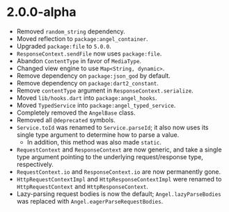 # 2.0.0-alpha
* Removed `random_string` dependency.
* Moved reflection to `package:angel_container`.
* Upgraded `package:file` to `5.0.0`.
* `ResponseContext.sendFile` now uses `package:file`.
* Abandon `ContentType` in favor of `MediaType`.
* Changed view engine to use `Map<String, dynamic>`.
* Remove dependency on `package:json_god` by default.
* Remove dependency on `package:dart2_constant`.
* Remove `contentType` argument in `ResponseContext.serialize`.
* Moved `lib/hooks.dart` into `package:angel_hooks`.
* Moved `TypedService` into `package:angel_typed_service`.
* Completely removed the `AngelBase` class.
* Removed all `@deprecated` symbols.
* `Service.toId` was renamed to `Service.parseId`; it also now uses its
single type argument to determine how to parse a value.
    * In addition, this method was also made `static`.
* `RequestContext` and `ResponseContext` are now generic, and take a
single type argument pointing to the underlying request/response type,
respectively.
* `RequestContext.io` and `ResponseContext.io` are now permanently
gone.
* `HttpRequestContextImpl` and `HttpResponseContextImpl` were renamed to
`HttpRequestContext` and `HttpResponseContext`.
* Lazy-parsing request bodies is now the default; `Angel.lazyParseBodies` was replaced
with `Angel.eagerParseRequestBodies`.